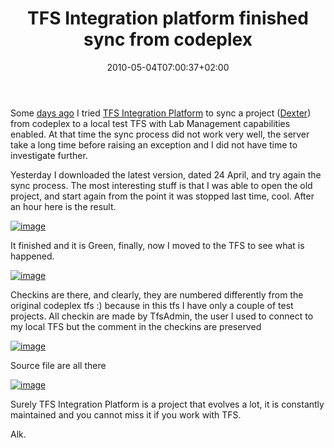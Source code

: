 ﻿---
title: "TFS Integration platform finished sync from codeplex"
description: ""
date: 2010-05-04T07:00:37+02:00
draft: false
tags: [Team Foundation Server]
categories: [Tfs]
---
Some [days ago](http://www.codewrecks.com/blog/index.php/2010/03/19/tfs-integration-platform-to-synchronize-from-codeplex-to-tfs2010/) I tried [TFS Integration Platform](http://tfsintegration.codeplex.com/) to sync a project ([Dexter](http://dexterblogengine.codeplex.com/)) from codeplex to a local test TFS with Lab Management capabilities enabled. At that time the sync process did not work very well, the server take a long time before raising an exception and I did not have time to investigate further.

Yesterday I downloaded the latest version, dated 24 April, and try again the sync process. The most interesting stuff is that I was able to open the old project, and start again from the point it was stopped last time, cool. After an hour here is the result.

[![image](https://www.codewrecks.com/blog/wp-content/uploads/2010/05/image_thumb5.png "image")](https://www.codewrecks.com/blog/wp-content/uploads/2010/05/image5.png)

It finished and it is Green, finally, now I moved to the TFS to see what is happened.

[![image](https://www.codewrecks.com/blog/wp-content/uploads/2010/05/image_thumb6.png "image")](https://www.codewrecks.com/blog/wp-content/uploads/2010/05/image6.png)

Checkins are there, and clearly, they are numbered differently from the original codeplex tfs :) because in this tfs I have only a couple of test projects. All checkin are made by TfsAdmin, the user I used to connect to my local TFS but the comment in the checkins are preserved

[![image](https://www.codewrecks.com/blog/wp-content/uploads/2010/05/image_thumb7.png "image")](https://www.codewrecks.com/blog/wp-content/uploads/2010/05/image7.png)

Source file are all there

[![image](https://www.codewrecks.com/blog/wp-content/uploads/2010/05/image_thumb8.png "image")](https://www.codewrecks.com/blog/wp-content/uploads/2010/05/image8.png)

Surely TFS Integration Platform is a project that evolves a lot, it is constantly maintained and you cannot miss it if you work with TFS.

Alk.
